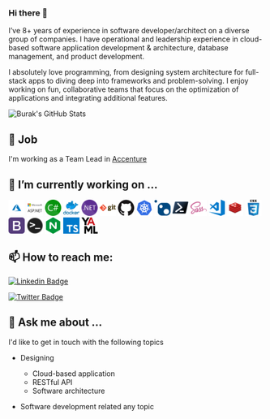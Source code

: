 ### Hi there 👋

I’ve 8+ years of experience in software developer/architect on a diverse group of companies. I have operational and leadership experience in cloud-based software application development & architecture, database management, and product development.

I absolutely love programming, from designing system architecture for full-stack apps to diving deep into frameworks and problem-solving. I enjoy working on fun, collaborative teams that focus on the optimization of applications and integrating additional features.

![Burak's GitHub Stats](https://github-readme-stats.vercel.app/api?username=brkzkn&show_icons=true)

## 💼 Job

I'm working as a Team Lead in [Accenture](https://github.com/Accenture)

## 🔭 I’m currently working on ...

<img src="https://github.com/github/explore/blob/master/topics/azure/azure.png?raw=true" height="32" /> <img src="https://github.com/github/explore/blob/master/topics/aspnet/aspnet.png?raw=true" height="32" /> <img src="https://github.com/github/explore/blob/master/topics/csharp/csharp.png?raw=true" height="32" /> <img src="https://github.com/github/explore/blob/master/topics/docker/docker.png?raw=true" height="32" /> <img src="https://github.com/github/explore/blob/master/topics/dotnet/dotnet.png?raw=true" height="32" /> <img src="https://github.com/github/explore/blob/master/topics/git/git.png?raw=true" height="32" /> <img src="https://github.com/github/explore/blob/master/topics/github/github.png?raw=true" height="32" /> <img src="https://github.com/github/explore/blob/master/topics/kubernetes/kubernetes.png?raw=true" height="32" /> <img src="https://github.com/github/explore/blob/master/topics/nuget/nuget.png?raw=true" height="32" /> <img src="https://github.com/github/explore/blob/master/topics/powershell/powershell.png?raw=true" height="32" /> <img src="https://github.com/github/explore/blob/master/topics/sass/sass.png?raw=true" height="32" /> <img src="https://github.com/github/explore/blob/master/topics/visual-studio-code/visual-studio-code.png?raw=true" height="32" /> <img src="https://github.com/github/explore/blob/master/topics/redis/redis.png?raw=true" height="32" /> 
<img src="https://github.com/github/explore/blob/master/topics/css/css.png?raw=true" height="32" /> <img src="https://github.com/github/explore/blob/master/topics/bootstrap/bootstrap.png?raw=true" height="32" /> <img src="https://github.com/github/explore/blob/master/topics/terminal/terminal.png?raw=true" height="32" /> <img src="https://github.com/github/explore/blob/master/topics/nginx/nginx.png?raw=true" height="32" /> <img src="https://github.com/github/explore/blob/master/topics/typescript/typescript.png?raw=true" height="32" /> <img src="https://github.com/github/explore/blob/master/topics/yaml/yaml.png?raw=true" height="32" />

## 📫 How to reach me:

[![Linkedin Badge](https://img.shields.io/badge/burakozkan-follow%20on%20linkedin-blue?style=for-the-badge&logo=linkedin)](https://www.linkedin.com/in/brkzkn/)

[![Twitter Badge](https://img.shields.io/badge/burakozkan-follow%20on%20twitter-blue?style=for-the-badge&logo=twitter)](https://twitter.com/brkzkn/)

## 💬 Ask me about ...

I'd like to get in touch with the following topics

- Designing
  - Cloud-based application
  - RESTful API
  - Software architecture

- Software development related any topic

<!--
**brkzkn/brkzkn** is a ✨ _special_ ✨ repository because its `README.md` (this file) appears on your GitHub profile.

Here are some ideas to get you started:


- 🌱 I’m currently learning ...
- 👯 I’m looking to collaborate on ...
- 🤔 I’m looking for help with ...

- ⚡ Fun fact: ...
-->
